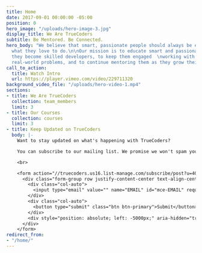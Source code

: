 ```yaml
---
title: Home
date: 2017-09-01 00:00:00 -05:00
position: 0
hero_image: "/uploads/hero-image-3.jpg"
display_title: We Are TrueCoders
subtitle: Be Mentored. Be Connected.
hero_body: "We believe that smart, passionate people should always be engaged, doing
  what they love to do.\n\nOur mission is to educate smart and passionate people as
  they become skilled developers, to keep them engaged  \nworking with companies solving
  real-world problems, and to continue mentoring them as they grow their skill set."
call_to_action:
  title: Watch Intro
  url: https://player.vimeo.com/video/229711320
background_video_file: "/uploads/hero-video-1.mp4"
sections:
- title: We Are TrueCoders
  collection: team_members
  limit: 3
- title: Our Courses
  collection: courses
  limit: 3
- title: Keep Updated on TrueCoders
  body: |-
    Want to stay updated on what's happening with TrueCoders?

    You can subscribe to our mailing list. We promise we won't spam you.

    <br>

    <form action="//truecoders.us16.list-manage.com/subscribe/post?u=40a3d175df2cc2e2a5dc90824&amp;id=9190d2f7af" method="post" id="mc-embedded-subscribe-form" name="mc-embedded-subscribe-form" target="_blank">
      <div class="form-group row justify-content-center text-align-center">
        <div class="col-auto">
          <input type="email" value="" name="EMAIL" id="mce-EMAIL" required="required" class="form-control" placeholder="Email Address">
        </div>
        <div class="col-auto">
          <button type="submit" class="btn btn-primary">Submit</button>
        </div>
        <div style="position: absolute; left: -5000px;" aria-hidden="true"><input type="text" name="b_97f1bc02efa56031b67a2b00f_fc7b4ce646" tabindex="-1" value=""></div>
      </div>
    </form>
redirect_from:
- "/home/"
---
```



